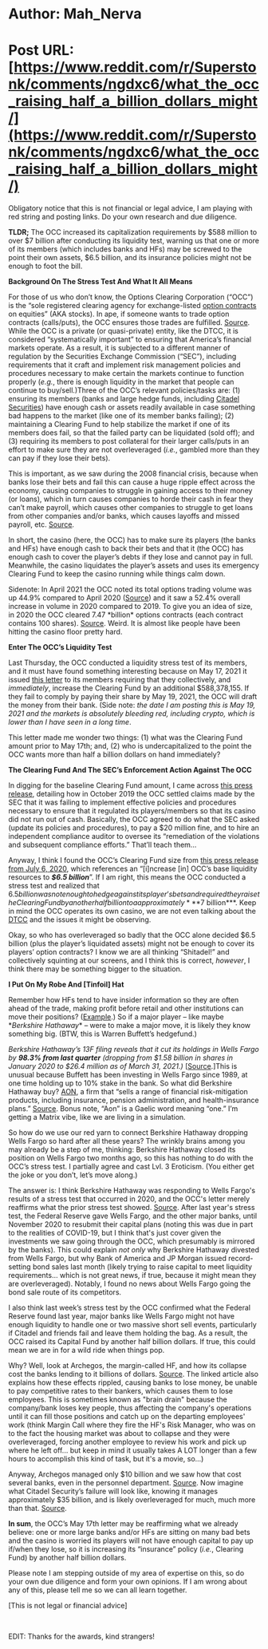 # Author: Mah_Nerva
# Post URL: [https://www.reddit.com/r/Superstonk/comments/ngdxc6/what_the_occ_raising_half_a_billion_dollars_might/](https://www.reddit.com/r/Superstonk/comments/ngdxc6/what_the_occ_raising_half_a_billion_dollars_might/)


Obligatory notice that this is not financial or legal advice, I am playing with red string and posting links. Do your own research and due diligence.

**TLDR;** The OCC increased its capitalization requirements by $588 million to over $7 billion after conducting its liquidity test, warning us that one or more of its members (which includes banks and HFs) may be screwed to the point their own assets, $6.5 billion, and its insurance policies might not be enough to foot the bill.

**Background On The Stress Test And What It All Means**

For those of us who don’t know, the Options Clearing Corporation (“OCC”) is the “sole registered clearing agency for exchange-listed [option contracts](https://www.investopedia.com/terms/o/optionscontract.asp#:~:text=An%20options%20contract%20is%20an,prior%20to%20the%20expiration%20date.&text=For%20stock%20options%2C%20a%20single,shares%20of%20the%20underlying%20stock) on equities” (AKA stocks). In ape, if someone wants to trade option contracts (calls/puts), the OCC ensures those trades are fulfilled. [Source](https://www.theocc.com/Company-Information/What-Is-OCC). While the OCC is a private (or quasi-private) entity, like the DTCC, it is considered “systematically important” to ensuring that America’s financial markets operate. As a result, it is subjected to a different manner of regulation by the Securities Exchange Commission (“SEC”), including requirements that it craft and implement risk management policies and procedures necessary to make certain the markets continue to function properly (*e.g.*, there is enough liquidity in the market that people can continue to buy/sell.)Three of the OCC’s relevant policies/tasks are: (1) ensuring its members (banks and large hedge funds, including [Citadel Securities](https://www.theocc.com/Company-Information/Member-Directory)) have enough cash or assets readily available in case something bad happens to the market (like one of its member banks failing); (2) maintaining a Clearing Fund to help stabilize the market if one of its members does fail, so that the failed party can be liquidated (sold off); and (3) requiring its members to post collateral for their larger calls/puts in an effort to make sure they are not overleveraged (*i.e.*, gambled more than they can pay if they lose their bets).

This is important, as we saw during the 2008 financial crisis, because when banks lose their bets and fail this can cause a huge ripple effect across the economy, causing companies to struggle in gaining access to their money (or loans), which in turn causes companies to horde their cash in fear they can’t make payroll, which causes other companies to struggle to get loans from other companies and/or banks, which causes layoffs and missed payroll, etc. [Source](https://www.frbsf.org/economic-research/publications/economic-letter/2012/may/liquidity-risk-credit-financial-crisis/#:~:text=Thus%2C%20in%20the%202007%E2%80%9308,commercial%20paper%20market%20dried%20up.&text=As%20a%20result%2C%20funds%20became,high%20precautionary%20demands%20for%20cash).

In short, the casino (here, the OCC) has to make sure its players (the banks and HFs) have enough cash to back their bets and that it (the OCC) has enough cash to cover the player’s debts if they lose and cannot pay in full. Meanwhile, the casino liquidates the player’s assets and uses its emergency Clearing Fund to keep the casino running while things calm down.

Sidenote: In April 2021 the OCC noted its total options trading volume was up 44.9% compared to April 2020 ([Source](https://www.theocc.com/Newsroom/Press-Releases/2021/05-04-OCC-April-2021-Total-Volume-Up-29-7-Percent)) and it saw a 52.4% overall increase in volume in 2020 compared to 2019. To give you an idea of size, in 2020 the OCC cleared 7.47 \*billion\* options contracts (each contract contains 100 shares). [Source](https://www.theocc.com/Newsroom/Press-Releases/2021/01-05-OCC-Clears-Record-Setting-7-52-Billion-Total#:~:text=In%202020%2C%20OCC%20cleared%207.52,and%207.47%20billion%20options%20contracts.&text=Compared%20to%202019%2C%20OCC%20had,increase%20in%20options%20contracts%20cleared). Weird. It is almost like people have been hitting the casino floor pretty hard.

**Enter The OCC’s Liquidity Test**

Last Thursday, the OCC conducted a liquidity stress test of its members, and it must have found something interesting because on May 17, 2021 it issued [this letter](https://infomemo.theocc.com/infomemos?number=48718) to its members requiring that they collectively, and *immediately*, increase the Clearing Fund by an additional $588,378,155. If they fail to comply by paying their share by May 19, 2021, the OCC will draft the money from their bank. (Side note: *the date I am posting this is May 19, 2021 and the markets is absolutely bleeding red, including crypto, which is lower than I have seen in a long time*.

This letter made me wonder two things: (1) what was the Clearing Fund amount prior to May 17th; and, (2) who is undercapitalized to the point the OCC wants more than half a billion dollars on hand immediately?

**The Clearing Fund And The SEC’s Enforcement Action Against The OCC**

In digging for the baseline Clearing Fund amount, I came across [this press release](https://www.sec.gov/news/press-release/2019-171#:~:text=OCC%20to%20Pay%20Combined%20%2420%20Million%20Penalty&text=According%20to%20the%20SEC's%20and,%2C%20and%20information%2Dsystems%20security), detailing how in October 2019 the OCC settled claims made by the SEC that it was failing to implement effective policies and procedures necessary to ensure that it regulated its players/members so that its casino did not run out of cash. Basically, the OCC agreed to do what the SEC asked (update its policies and procedures), to pay a $20 million fine, and to hire an independent compliance auditor to oversee its “remediation of the violations and subsequent compliance efforts.” That’ll teach them…

Anyway, I think I found the OCC’s Clearing Fund size from [this press release from July 6, 2020](https://www.theocc.com/Newsroom/Press-Releases/2020/07-06-OCC-Implements-Phase-III-of-Financial-Safegu), which references an “\[i\]ncrease \[in\] OCC’s base liquidity resources to ***$6.5 billion***”. If I am right, this means the OCC conducted a stress test and realized that $6.5 billion was not enough to hedge against its player’s bets and required they raise the Clearing Fund by another half billion to a approximately ***$7 billion***. Keep in mind the OCC operates its own casino, we are not even talking about the [DTCC](https://corporatefinanceinstitute.com/resources/knowledge/trading-investing/depository-trust-and-clearing-corporation-dtcc/) and the issues it might be observing.

Okay, so who has overleveraged so badly that the OCC alone decided $6.5 billion (plus the player’s liquidated assets) might not be enough to cover its players’ option contracts? I know we are all thinking “Shitadel!” and collectively squinting at our screens, and I think this is correct, *however*, I think there may be something bigger to the situation.

**I Put On My Robe And \[Tinfoil\] Hat**

Remember how HFs tend to have insider information so they are often ahead of the trade, making profit before retail and other institutions can move their positions? ([Example](https://www.dallasnews.com/business/2016/12/02/how-everyday-investors-can-make-money-by-peeking-into-the-dark-pools/).) So if a major player – like maybe \**Berkshire Hathaway*\* – were to make a major move, it is likely they know something big. (BTW, this is Warren Buffett’s hedgefund.)

*Berkshire Hathaway’s 13F filing reveals that it cut its holdings in Wells Fargo by* ***98.3% from last quarter*** *(dropping from $1.58 billion in shares in January 2020 to $26.4 million as of March 31, 2021.)* \[[Source](https://www.benzinga.com/news/21/05/21167749/warren-buffetts-berkshire-sheds-wells-fargo-chevron-stakes-and-buys-this-stock-instead).\]This is unusual because Buffett has been investing in Wells Fargo since 1989, at one time holding up to 10% stake in the bank. So what did Berkshire Hathaway buy? [AON](https://finance.yahoo.com/news/1-buffetts-berkshire-buys-aon-215958612.html), a firm that “sells a range of financial risk-mitigation products, including insurance, pension administration, and health-insurance plans.” [Source](https://en.wikipedia.org/wiki/Aon_(company)). Bonus note, “Aon” is a Gaelic word meaning “one.” I’m getting a Matrix vibe, like we are living in a simulation.

So how do we use our red yarn to connect Berkshire Hathaway dropping Wells Fargo so hard after all these years? The wrinkly brains among you may already be a step of me, thinking: Berkshire Hathaway closed its position on Wells Fargo two months ago, so this has nothing to do with the OCC’s stress test. I partially agree and cast Lvl. 3 Eroticism. (You either get the joke or you don’t, let’s move along.)

The answer is: I think Berkshire Hathaway was responding to Wells Fargo's results of a stress test that occurred in 2020, and the OCC's letter merely reaffirms what the prior stress test showed. [Source](https://www.businesswire.com/news/home/20201218005724/en/Wells-Fargo-Comments-on-Federal-Reserve%E2%80%99s-Stress-Test-Results). After last year's stress test, the Federal Reserve gave Wells Fargo, and the other major banks, until November 2020 to resubmit their capital plans (noting this was due in part to the realities of COVID-19, but I think that's just cover given the investments we saw going through the OCC, which presumably is mirrored by the banks). This could explain *not only* why Berkshire Hathaway divested from Wells Fargo, but why Bank of America and JP Morgan issued record-setting bond sales last month (likely trying to raise capital to meet liquidity requirements… which is not great news, if true, because it might mean they are overleveraged). Notably, I found no news about Wells Fargo going the bond sale route of its competitors.

I also think last week’s stress test by the OCC confirmed what the Federal Reserve found last year, major banks like Wells Fargo might not have enough liquidity to handle one or two massive short sell events, particularly if Citadel and friends fail and leave them holding the bag. As a result, the OCC raised its Capital Fund by another half billion dollars. If true, this could mean we are in for a wild ride when things pop.

Why? Well, look at Archegos, the margin-called HF, and how its collapse cost the banks lending to it billions of dollars. [Source](https://www.wsj.com/articles/credit-suisse-faces-banker-talent-drain-after-5-5-billion-archegos-hit-11621288761). The linked article also explains how these effects rippled, causing banks to lose money, be unable to pay competitive rates to their bankers, which causes them to lose employees. This is sometimes known as "brain drain" because the company/bank loses key people, thus affecting the company's operations until it can fill those positions and catch up on the departing employees' work (think Margin Call where they fire the HF's Risk Manager, who was on to the fact the housing market was about to collapse and they were overleveraged, forcing another employee to review his work and pick up where he left off... but keep in mind it usually takes A LOT longer than a few hours to accomplish this kind of task, but it's a movie, so...)

Anyway, Archegos managed only $10 billion and we saw how that cost several banks, even in the personnel department. [Source](https://www.gurufocus.com/news/1396619/archegos-capital-management-a-10-billion-fortune-smoked). Now imagine what Citadel Security’s failure will look like, knowing it manages approximately $35 billion, and is likely overleveraged for much, much more than that. [Source](https://www.yahoo.com/now/billionaire-ken-griffin-top-10-160425844.html).

**In sum**, the OCC’s May 17th letter may be reaffirming what we already believe: one or more large banks and/or HFs are sitting on many bad bets and the casino is worried its players will not have enough capital to pay up if/when they lose, so it is increasing its “insurance” policy (*i.e.*, Clearing Fund) by another half billion dollars.

Please note I am stepping outside of my area of expertise on this, so do your own due diligence and form your own opinions. If I am wrong about any of this, please tell me so we can all learn together.

\[This is not legal or financial advice\]

&#x200B;

EDIT:  Thanks for the awards, kind strangers!